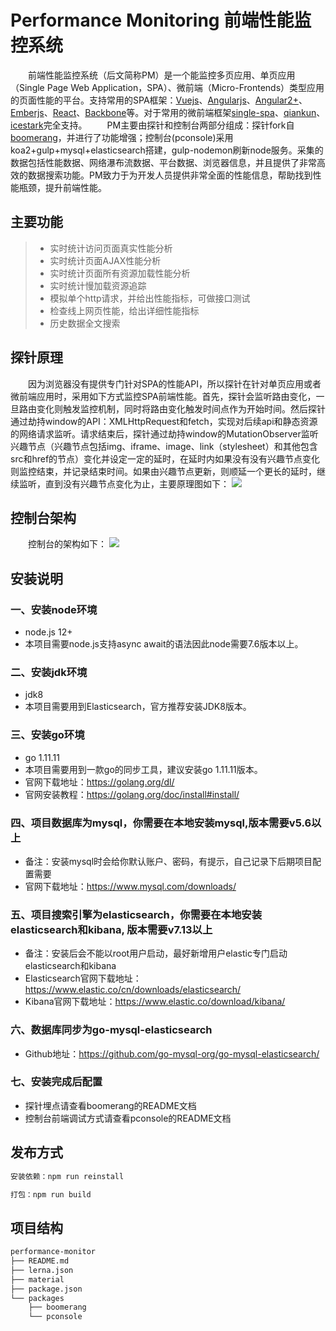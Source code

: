 # Performance Monitoring 前端性能监控系统

&emsp;&emsp;前端性能监控系统（后文简称PM）是一个能监控多页应用、单页应用（Single Page Web Application，SPA）、微前端（Micro-Frontends）类型应用的页面性能的平台。支持常用的SPA框架：[Vuejs](https://github.com/vuejs/vue)、[Angularjs](https://github.com/angular/angular.js)、[Angular2+](https://github.com/angular/angular)、[Emberjs](https://github.com/emberjs/ember.js)、[React](https://github.com/facebook/react)、[Backbone](https://github.com/jashkenas/backbone)等。对于常用的微前端框架[single-spa](https://github.com/single-spa/single-spa)、[qiankun](https://github.com/umijs/qiankun)、[icestark](https://micro-frontends.ice.work/)完全支持。
&emsp;&emsp;PM主要由探针和控制台两部分组成：探针fork自[boomerang](https://github.com/akamai/boomerang)，并进行了功能增强；控制台(pconsole)采用koa2+gulp+mysql+elasticsearch搭建，gulp-nodemon刷新node服务。采集的数据包括性能数据、网络瀑布流数据、平台数据、浏览器信息，并且提供了非常高效的数据搜索功能。PM致力于为开发人员提供非常全面的性能信息，帮助找到性能瓶颈，提升前端性能。  

## 主要功能
>  * 实时统计访问页面真实性能分析
>  * 实时统计页面AJAX性能分析
>  * 实时统计页面所有资源加载性能分析 
>  * 实时统计慢加载资源追踪 
>  * 模拟单个http请求，并给出性能指标，可做接口测试
>  * 检查线上网页性能，给出详细性能指标
>  * 历史数据全文搜索

## 探针原理
&emsp;&emsp;因为浏览器没有提供专门针对SPA的性能API，所以探针在针对单页应用或者微前端应用时，采用如下方式监控SPA前端性能。首先，探针会监听路由变化，一旦路由变化则触发监控机制，同时将路由变化触发时间点作为开始时间。然后探针通过劫持window的API：XMLHttpRequest和fetch，实现对后续api和静态资源的网络请求监听。请求结束后，探针通过劫持window的MutationObserver监听兴趣节点（兴趣节点包括img、iframe、image、link（stylesheet）和其他包含src和href的节点）变化并设定一定的延时，在延时内如果没有没有兴趣节点变化则监控结束，并记录结束时间。如果由兴趣节点更新，则顺延一个更长的延时，继续监听，直到没有兴趣节点变化为止，主要原理图如下：
![](https://git.jd.com/JDCloud-FE/performance-monitor/raw/feat-probe/material/image/probe-workflow.png)

## 控制台架构
&emsp;&emsp;控制台的架构如下：
![](https://git.jd.com/JDCloud-FE/performance-monitor/raw/feat-probe/material/image/console.png)

## 安装说明
### 一、安装node环境
* node.js 12+
* 本项目需要node.js支持async await的语法因此node需要7.6版本以上。

### 二、安装jdk环境
* jdk8
* 本项目需要用到Elasticsearch，官方推荐安装JDK8版本。

### 三、安装go环境
* go 1.11.11
* 本项目需要用到一款go的同步工具，建议安装go 1.11.11版本。
* 官网下载地址：https://golang.org/dl/
* 官网安装教程：https://golang.org/doc/install#install/

### 四、项目数据库为mysql，你需要在本地安装mysql,版本需要v5.6以上
* 备注：安装mysql时会给你默认账户、密码，有提示，自己记录下后期项目配置需要
* 官网下载地址：https://www.mysql.com/downloads/

### 五、项目搜索引擎为elasticsearch，你需要在本地安装elasticsearch和kibana, 版本需要v7.13以上
* 备注：安装后会不能以root用户启动，最好新增用户elastic专门启动elasticsearch和kibana
* Elasticsearch官网下载地址：https://www.elastic.co/cn/downloads/elasticsearch/
* Kibana官网下载地址：https://www.elastic.co/download/kibana/

### 六、数据库同步为go-mysql-elasticsearch
* Github地址：https://github.com/go-mysql-org/go-mysql-elasticsearch/  

### 七、安装完成后配置
* 探针埋点请查看boomerang的README文档
* 控制台前端调试方式请查看pconsole的README文档

## 发布方式
```js
安装依赖：npm run reinstall

打包：npm run build
```

## 项目结构

```html
performance-monitor
├── README.md
├── lerna.json
├── material
├── package.json
└── packages
    ├── boomerang
    └── pconsole 
```
